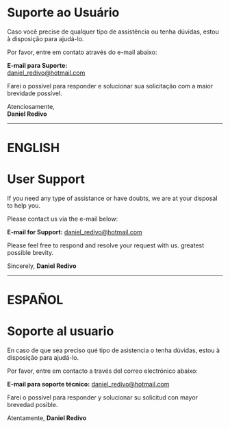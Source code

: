 # Suporte ao Usuário

Caso você precise de qualquer tipo de assistência ou tenha dúvidas, estou à disposição para ajudá-lo.

Por favor, entre em contato através do e-mail abaixo:

**E-mail para Suporte:**  
[daniel_redivo@hotmail.com](mailto:daniel_redivo@hotmail.com)

Farei o possível para responder e solucionar sua solicitação com a maior brevidade possível.

Atenciosamente,  
**Daniel Redivo**

___________________

# ENGLISH

# User Support 

If you need any type of assistance or have doubts, we are at your disposal to help you.

Please contact us via the e-mail below: 

**E-mail for Support:** 
[daniel_redivo@hotmail.com](mailto:daniel_redivo@hotmail.com) 

Please feel free to respond and resolve your request with us. greatest possible brevity.

Sincerely, 
**Daniel Redivo**

____________________

# ESPAÑOL

# Soporte al usuario

En caso de que sea preciso qué tipo de asistencia o tenha dúvidas, estou à disposição para ajudá-lo.

Por favor, entre em contacto a través del correo electrónico abaixo:

**E-mail para soporte técnico:**
[daniel_redivo@hotmail.com](mailto:daniel_redivo@hotmail.com)

Farei o possível para responder y solucionar su solicitud con mayor brevedad posible.

Atentamente,
**Daniel Redivo**
